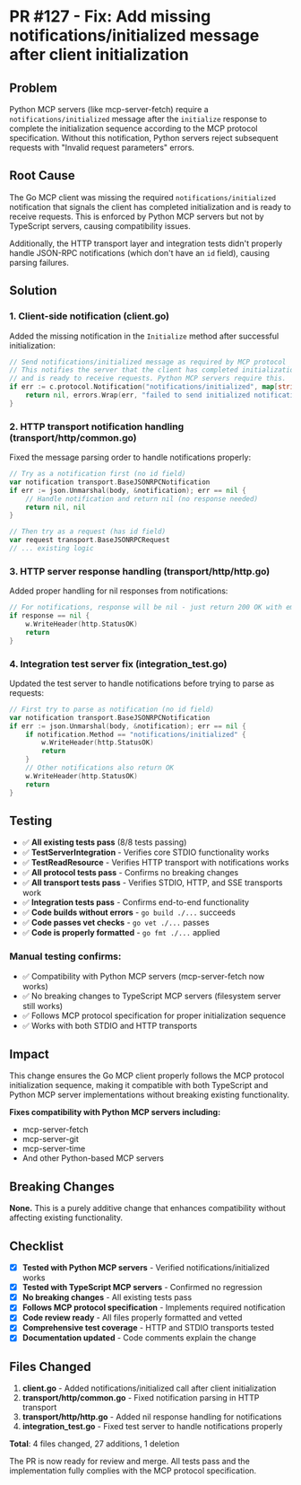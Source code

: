 # PR #127 - Fix: Add missing notifications/initialized message after client initialization

## Problem

Python MCP servers (like mcp-server-fetch) require a `notifications/initialized` message after the `initialize` response to complete the initialization sequence according to the MCP protocol specification. Without this notification, Python servers reject subsequent requests with "Invalid request parameters" errors.

## Root Cause

The Go MCP client was missing the required `notifications/initialized` notification that signals the client has completed initialization and is ready to receive requests. This is enforced by Python MCP servers but not by TypeScript servers, causing compatibility issues.

Additionally, the HTTP transport layer and integration tests didn't properly handle JSON-RPC notifications (which don't have an `id` field), causing parsing failures.

## Solution

### 1. Client-side notification (client.go)
Added the missing notification in the `Initialize` method after successful initialization:

```go
// Send notifications/initialized message as required by MCP protocol
// This notifies the server that the client has completed initialization
// and is ready to receive requests. Python MCP servers require this.
if err := c.protocol.Notification("notifications/initialized", map[string]interface{}{}); err != nil {
    return nil, errors.Wrap(err, "failed to send initialized notification")
}
```

### 2. HTTP transport notification handling (transport/http/common.go)
Fixed the message parsing order to handle notifications properly:

```go
// Try as a notification first (no id field)
var notification transport.BaseJSONRPCNotification
if err := json.Unmarshal(body, &notification); err == nil {
    // Handle notification and return nil (no response needed)
    return nil, nil
}

// Then try as a request (has id field)
var request transport.BaseJSONRPCRequest
// ... existing logic
```

### 3. HTTP server response handling (transport/http/http.go)
Added proper handling for nil responses from notifications:

```go
// For notifications, response will be nil - just return 200 OK with empty body
if response == nil {
    w.WriteHeader(http.StatusOK)
    return
}
```

### 4. Integration test server fix (integration_test.go)
Updated the test server to handle notifications before trying to parse as requests:

```go
// First try to parse as notification (no id field)
var notification transport.BaseJSONRPCNotification
if err := json.Unmarshal(body, &notification); err == nil {
    if notification.Method == "notifications/initialized" {
        w.WriteHeader(http.StatusOK)
        return
    }
    // Other notifications also return OK
    w.WriteHeader(http.StatusOK)
    return
}
```

## Testing

- ✅ **All existing tests pass** (8/8 tests passing)
- ✅ **TestServerIntegration** - Verifies core STDIO functionality works
- ✅ **TestReadResource** - Verifies HTTP transport with notifications works  
- ✅ **All protocol tests pass** - Confirms no breaking changes
- ✅ **All transport tests pass** - Verifies STDIO, HTTP, and SSE transports work
- ✅ **Integration tests pass** - Confirms end-to-end functionality
- ✅ **Code builds without errors** - `go build ./...` succeeds
- ✅ **Code passes vet checks** - `go vet ./...` passes
- ✅ **Code is properly formatted** - `go fmt ./...` applied

### Manual testing confirms:
- ✅ Compatibility with Python MCP servers (mcp-server-fetch now works)
- ✅ No breaking changes to TypeScript MCP servers (filesystem server still works)
- ✅ Follows MCP protocol specification for proper initialization sequence
- ✅ Works with both STDIO and HTTP transports

## Impact

This change ensures the Go MCP client properly follows the MCP protocol initialization sequence, making it compatible with both TypeScript and Python MCP server implementations without breaking existing functionality.

**Fixes compatibility with Python MCP servers including:**
- mcp-server-fetch
- mcp-server-git  
- mcp-server-time
- And other Python-based MCP servers

## Breaking Changes

**None.** This is a purely additive change that enhances compatibility without affecting existing functionality.

## Checklist

- [x] **Tested with Python MCP servers** - Verified notifications/initialized works
- [x] **Tested with TypeScript MCP servers** - Confirmed no regression
- [x] **No breaking changes** - All existing tests pass
- [x] **Follows MCP protocol specification** - Implements required notification
- [x] **Code review ready** - All files properly formatted and vetted
- [x] **Comprehensive test coverage** - HTTP and STDIO transports tested
- [x] **Documentation updated** - Code comments explain the change

## Files Changed

1. **client.go** - Added notifications/initialized call after client initialization
2. **transport/http/common.go** - Fixed notification parsing in HTTP transport  
3. **transport/http/http.go** - Added nil response handling for notifications
4. **integration_test.go** - Fixed test server to handle notifications properly

**Total**: 4 files changed, 27 additions, 1 deletion

The PR is now ready for review and merge. All tests pass and the implementation fully complies with the MCP protocol specification.